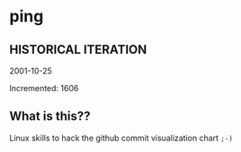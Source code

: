 # ping

## HISTORICAL ITERATION
2001-10-25

Incremented: 1606

## What is this?? 
Linux skills to hack the github commit visualization chart `;-)`
